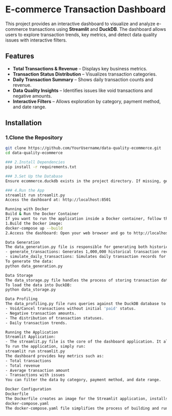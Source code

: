 # E-commerce Transaction Dashboard

This project provides an interactive dashboard to visualize and analyze e-commerce transactions using **Streamlit** and **DuckDB**. The dashboard allows users to explore transaction trends, key metrics, and detect data quality issues with interactive filters.

## Features
- **Total Transactions & Revenue** – Displays key business metrics.
- **Transaction Status Distribution** – Visualizes transaction categories.
- **Daily Transaction Summary** – Shows daily transaction counts and revenue.
- **Data Quality Insights** – Identifies issues like void transactions and negative amounts.
- **Interactive Filters** – Allows exploration by category, payment method, and date range.

## Installation
### 1.Clone the Repository
```bash
git clone https://github.com/YourUsername/data-quality-ecommerce.git
cd data-quality-ecommerce

### 2.Install Dependencies
pip install -r requirements.txt

### 3.Set Up the Database
Ensure ecommerce.duckdb exists in the project directory. If missing, generate or load the transaction data.

### 4.Run the App
streamlit run streamlit.py
Access the dashboard at: http://localhost:8501

Running with Docker
Build & Run the Docker Container
If you want to run the application inside a Docker container, follow these steps:
1.Build the Docker image:
docker-compose up --build
2.Access the dashboard: Open your web browser and go to http://localhost:8501.

Data Generation
The data_generation.py file is responsible for generating both historical transaction data and daily transaction data with optional data issues. The following functions are available:
- generate_transactions: Generates 1,000,000 historical transaction records.
- simulate_daily_transactions: Simulates daily transaction records for a given number of days.
To generate the data:
python data_generation.py

Data Storage
The data_storage.py file handles the process of storing transaction data in a DuckDB database. It loads both historical and daily transaction data into separate tables.
To load the data into DuckDB:
python data_storage.py

Data Profiling
The data_profiling.py file runs queries against the DuckDB database to provide data quality insights. It checks for:
- Void/Cancel transactions without initial 'paid' status.
- Negative transaction amounts.
- The distribution of transaction statuses.
- Daily transaction trends.

Running the Application
Streamlit Application:
- The streamlit.py file is the core of the dashboard application. It allows users to filter and explore transaction data interactively.
To run the application, simply run:
streamlit run streamlit.py
The dashboard provides key metrics such as:
- Total transactions
- Total revenue
- Average transaction amount
- Transactions with issues
You can filter the data by category, payment method, and date range.

Docker Configuration
Dockerfile
The Dockerfile creates an image for the Streamlit application, installs dependencies from the requirements.txt file, and exposes port 8501 for the Streamlit dashboard.
docker-compose.yaml
The docker-compose.yaml file simplifies the process of building and running the application with Docker. It ensures that the Streamlit application is correctly configured to run in a container.
